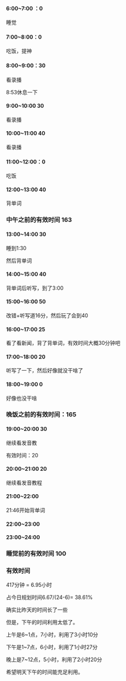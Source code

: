 

#### 6:00~7:00  ：0

睡觉

#### 7:00~8:00：0

吃饭，提神

#### 8:00~9:00：30

看录播

8:53休息一下

#### 9:00~10:00 30

看录播

#### 10:00~11:00 40

看录播

#### 11:00~12:00：0

吃饭

#### 12:00~13:00 40

背单词



### 中午之前的有效时间 163



#### 13:00~14:00 30

睡到1:30

然后背单词

#### 14:00~15:00 40

背单词后听写，到了3:00

#### 15:00~16:00 50

改错+听写道16分，然后玩了会到40

#### 16:00~17:00 25

看了看新闻，背了背单词，有效时间大概30分钟吧

#### 17:00~18:00 20

听写了一下，然后好像就没干啥了

#### 18:00~19:00 0

好像也没干啥

### 晚饭之前的有效时间：165



#### 19:00~20:00 30

继续看发音教



有效时间：20

#### 20:00~21:00  20

继续看发音教程

#### 21:00~22:00   

21:46开始背单词

#### 22:00~23:00  



#### 23:00~24:00  





### 睡觉前的有效时间 100



### 有效时间 

417分钟 = 6.95小时

占今日规划时间6.67/(24-6)= 38.61%

确实比昨天的时间长了一些

但是，下午的时间利用太低了。

上午是6~1点，7小时，利用了3小时10分

下午是1~7点，6小时，利用了1小时27分

晚上是7~12点，5小时，利用了2小时20分

希望明天下午的时间能充足利用。